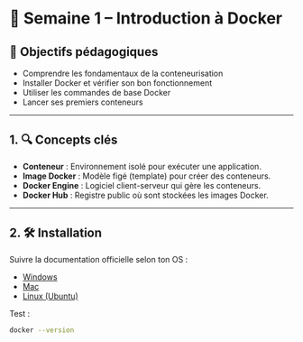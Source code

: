 # 🐳 Semaine 1 – Introduction à Docker

## 🎯 Objectifs pédagogiques
- Comprendre les fondamentaux de la conteneurisation
- Installer Docker et vérifier son bon fonctionnement
- Utiliser les commandes de base Docker
- Lancer ses premiers conteneurs

---

## 1. 🔍 Concepts clés

- **Conteneur** : Environnement isolé pour exécuter une application.
- **Image Docker** : Modèle figé (template) pour créer des conteneurs.
- **Docker Engine** : Logiciel client-serveur qui gère les conteneurs.
- **Docker Hub** : Registre public où sont stockées les images Docker.

---

## 2. 🛠 Installation

Suivre la documentation officielle selon ton OS :

- [Windows](https://docs.docker.com/desktop/install/windows-install/)
- [Mac](https://docs.docker.com/desktop/install/mac-install/)
- [Linux (Ubuntu)](https://docs.docker.com/engine/install/ubuntu/)

Test :
```bash
docker --version
